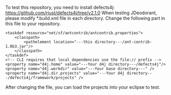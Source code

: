 To test this repository, you need to install defects4j: https://github.com/rjust/defects4j/tree/v2.1.0
When testing JDeodorant, please modify *.build.xml file in each directory.
Change the following part in this file to your repository.
<project name="" basedir="---Your base directory---">

    <taskdef resource="net/sf/antcontrib/antcontrib.properties">
        <classpath>
            <pathelement location="---this directory---/ant-contrib-1.0b3.jar"/>
        </classpath>
    </taskdef>
    <!-- CLI requires that local dependencies use the file:// prefix -->
    <property name="d4j.home" value="---Your d4j directory---/defects4j"/>
    <property name="d4j.workdir" value="---Your base directory---" />
    <property name="d4j.dir.projects" value="---Your d4j directory---/defects4j/framework/projects" />

After changing the file, you can load the projects into your eclipse to test.
